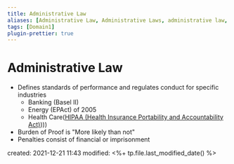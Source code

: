 ```yaml
---
title: Administrative Law
aliases: [Administrative Law, Administrative Laws, administrative law, administrative laws, Regulatory Law, Regulatory Laws, regulatory law, regulatory laws]
tags: [Domain1]
plugin-prettier: true
---
```


# Administrative Law

- Defines standards of performance and regulates conduct for specific industries
	- Banking (Basel II)
	- Energy (EPAct) of 2005
	- Health Care([HIPAA (Health Insurance Portability and Accountability Act)](Health-Insurance-Portability-and-Accountability-Act))))
- Burden of Proof is "More likely than not"
- Penalties consist of financial or imprisonment


created: 2021-12-21 11:43
modified: <%+ tp.file.last_modified_date() %>
